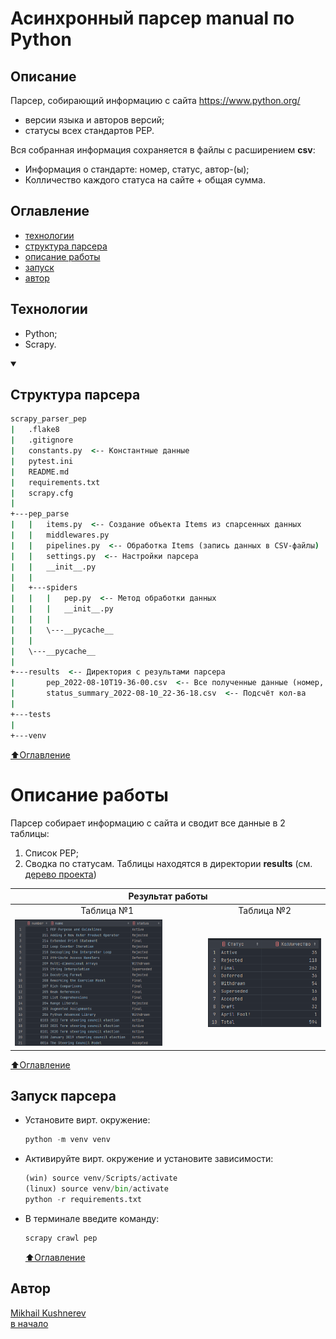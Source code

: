 # Асинхронный парсер manual по Python

## Описание

Парсер, собирающий информацию с сайта https://www.python.org/
- версии языка и авторов версий;
- статусы всех стандартов PEP.

Вся собранная информация сохраняется в файлы с расширением **csv**:
- Информация о стандарте: номер, статус, автор-(ы);
- Колличество каждого статуса на сайте + общая сумма.

## Оглавление
- [технологии](#технологии)
- <a href="#t1"> структура парсера </a>
- [описание работы](#описание-работы)
- [запуск](#запуск-парсера)
- [автор](#автор)

## Технологии
- Python;
- Scrapy.

<details open>
  <summary>
    <h2 id="t1"> Структура парсера </h2>
  </summary>

```cmd
scrapy_parser_pep
|   .flake8
|   .gitignore
|   constants.py  <-- Константные данные
|   pytest.ini
|   README.md
|   requirements.txt
|   scrapy.cfg
|
+---pep_parse
|   |   items.py  <-- Создание объекта Items из спарсенных данных
|   |   middlewares.py
|   |   pipelines.py  <-- Обработка Items (запись данных в CSV-файлы)
|   |   settings.py  <-- Настройки парсера
|   |   __init__.py
|   |   
|   +---spiders
|   |   |   pep.py  <-- Метод обработки данных
|   |   |   __init__.py
|   |   |
|   |   \---__pycache__
|   |           
|   \---__pycache__
|           
+---results  <-- Директория с результами парсера
|       pep_2022-08-10T19-36-00.csv  <-- Все полученные данные (номер, статус, автор(ы))
|       status_summary_2022-08-10_22-36-18.csv  <-- Подсчёт кол-ва
|       
+---tests
|
+---venv
```

</details>

[⬆️Оглавление](#оглавление)

# Описание работы

Парсер собирает информацию с сайта и сводит все данные в 2 таблицы:
1. Список PEP;
2. Сводка по статусам.
Таблицы находятся в директории **results** (см. <a href="#t1">дерево проекта</a>)  


<table align="center">
  <thead>
    <tr>
      <th colspan="2">
        Результат работы
      </th>
    </tr>
  </thead>
  <tbody>
    <tr>
      <td align="center">
        Таблица №1
      </td>
      <td align="center">
        Таблица №2
      </td>
    </tr>
    <tr>
      <td>
        <img
          alt="table_№1"
          width="80%"
          src="https://github.com/Mikhail-Kushnerev/image/blob/main/Parse_Scrapy/table_1.png"
        >
      </td>
      <td>
        <img
          alt="table_№2"
          src="https://github.com/Mikhail-Kushnerev/image/blob/main/Parse_Scrapy/table_2.png"
        >
      </td>
    </tr>
  </tbody>
</table>

[⬆️Оглавление](#оглавление)

## Запуск парсера
- Установите вирт. окружение:
    ```python
    python -m venv venv
    ```
- Активируйте вирт. окружение и установите зависимости:
    ```python
    (win) source venv/Scripts/activate
    (linux) source venv/bin/activate
    python -r requirements.txt
    ```
- В терминале введите команду:
    ```python
    scrapy crawl pep
    ```
    [⬆️Оглавление](#оглавление)


## Автор

[Mikhail Kushnerev](https://github.com/Mikhail-Kushnerev)  
[в начало](#парсер-manual-по-python)
